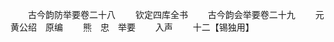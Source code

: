 <!-- { "loadSidebar": true } -->

　　古今韵防举要卷二十八
　　钦定四库全书
　　古今韵会举要卷二十九
　　元　黄公绍　原编
　　熊　忠　举要
　　入声
　　十二【锡独用】
